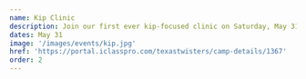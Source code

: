 ```yaml
---
name: Kip Clinic
description: Join our first ever kip-focused clinic on Saturday, May 31, from 12:30-1:30pm!
dates: May 31
image: '/images/events/kip.jpg'
href: 'https://portal.iclasspro.com/texastwisters/camp-details/1367'
order: 2
---
```

